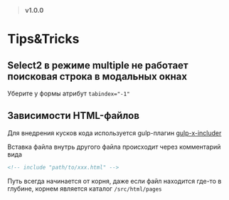 > **v1.0.0**

# Tips&Tricks

## Select2 в режиме multiple не работает поисковая строка в модальных окнах
Уберите у формы атрибут `tabindex="-1"`

## Зависимости HTML-файлов
Для внедрения кусков кода используется gulp-плагин [gulp-x-includer](https://github.com/pandao/gulp-x-includer)

Вставка файла внутрь другого файла происходит через комментарий вида
```html
<!-- include "path/to/xxx.html" -->
```
Путь всегда начинается от корня, даже если файл находится где-то в глубине, корнем является каталог `/src/html/pages`